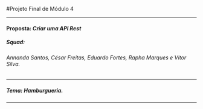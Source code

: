 #Projeto Final de Módulo 4
____
#### Proposta: *Criar uma API Rest*
##### Squad: 
###### _Annanda Santos, César Freitas, Eduardo Fortes, Rapha Marques e Vitor Silva_.
____
##### Tema: *Hamburgueria*.
____
